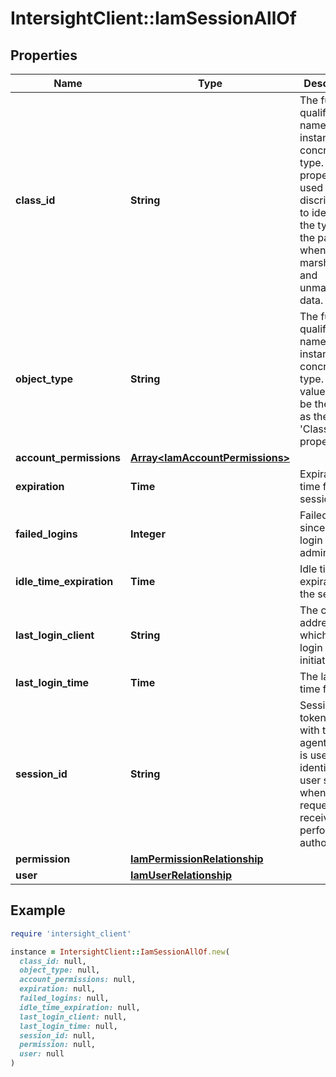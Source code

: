 # IntersightClient::IamSessionAllOf

## Properties

| Name | Type | Description | Notes |
| ---- | ---- | ----------- | ----- |
| **class_id** | **String** | The fully-qualified name of the instantiated, concrete type. This property is used as a discriminator to identify the type of the payload when marshaling and unmarshaling data. | [default to &#39;iam.Session&#39;] |
| **object_type** | **String** | The fully-qualified name of the instantiated, concrete type. The value should be the same as the &#39;ClassId&#39; property. | [default to &#39;iam.Session&#39;] |
| **account_permissions** | [**Array&lt;IamAccountPermissions&gt;**](IamAccountPermissions.md) |  | [optional] |
| **expiration** | **Time** | Expiration time for the session. | [optional][readonly] |
| **failed_logins** | **Integer** | Failed logins since last login for admin user. | [optional][readonly] |
| **idle_time_expiration** | **Time** | Idle time expiration for the session. | [optional][readonly] |
| **last_login_client** | **String** | The client address from which last login is initiated. | [optional][readonly] |
| **last_login_time** | **Time** | The last login time for user. | [optional][readonly] |
| **session_id** | **String** | Session token shared with the user agent which is used to identify the user session when API requests are received to perform authorization. | [optional] |
| **permission** | [**IamPermissionRelationship**](IamPermissionRelationship.md) |  | [optional] |
| **user** | [**IamUserRelationship**](IamUserRelationship.md) |  | [optional] |

## Example

```ruby
require 'intersight_client'

instance = IntersightClient::IamSessionAllOf.new(
  class_id: null,
  object_type: null,
  account_permissions: null,
  expiration: null,
  failed_logins: null,
  idle_time_expiration: null,
  last_login_client: null,
  last_login_time: null,
  session_id: null,
  permission: null,
  user: null
)
```

